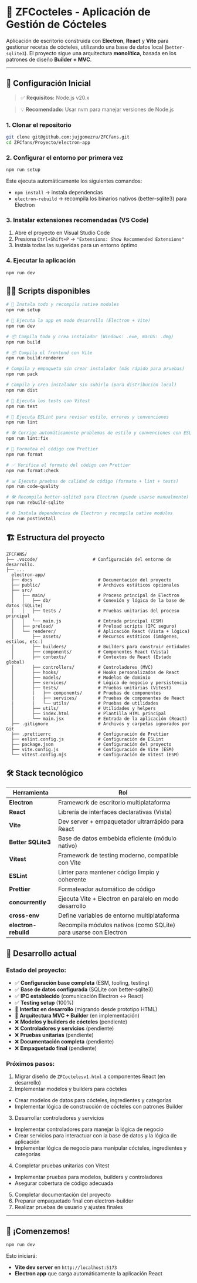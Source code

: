# 🥂 ZFCocteles - Aplicación de Gestión de Cócteles

Aplicación de escritorio construida con **Electron**, **React** y **Vite** para gestionar recetas de cócteles, utilizando una base de datos local (`better-sqlite3`).
El proyecto sigue una arquitectura **monolítica**, basada en los patrones de diseño **Builder + MVC**.

---

## 🚀 Configuración Inicial

> ✅ **Requisitos:** Node.js v20.x

> 💡 **Recomendado:** Usar nvm para manejar versiones de Node.js

### 1. Clonar el repositorio

```bash
git clone git@github.com:jujgomezru/ZFCfans.git
cd ZFCfans/Proyecto/electron-app
```

### 2. Configurar el entorno por primera vez

```bash
npm run setup
```

Este ejecuta automáticamente los siguientes comandos:

- `npm install` → instala dependencias
- `electron-rebuild` → recompila los binarios nativos (better-sqlite3) para Electron

### 3. Instalar extensiones recomendadas (VS Code)

1. Abre el proyecto en Visual Studio Code
2. Presiona `Ctrl+Shift+P` → `"Extensions: Show Recommended Extensions"`
3. Instala todas las sugeridas para un entorno óptimo

### 4. Ejecutar la aplicación

```bash
npm run dev
```

## 🏃‍♂️ Scripts disponibles

```bash
# 🔧 Instala todo y recompila native modules
npm run setup

# 🚀 Ejecuta la app en modo desarrollo (Electron + Vite)
npm run dev

# 📦 Compila todo y crea instalador (Windows: .exe, macOS: .dmg)
npm run build

# 📦 Compila el frontend con Vite
npm run build:renderer

# Compila y empaqueta sin crear instalador (más rápido para pruebas)
npm run pack

# Compila y crea instalador sin subirlo (para distribución local)
npm run dist

# 🧪 Ejecuta los tests con Vitest
npm run test

# 📏 Ejecuta ESLint para revisar estilo, errores y convenciones
npm run lint

# 🛠 Corrige automáticamente problemas de estilo y convenciones con ESLint
npm run lint:fix

# 🎨 Formatea el código con Prettier
npm run format

# ✅ Verifica el formato del código con Prettier
npm run format:check

# 📊 Ejecuta pruebas de calidad de código (formato + lint + tests)
npm run code-quality

# 🛠 Recompila better-sqlite3 para Electron (puede usarse manualmente)
npm run rebuild-sqlite

# ⚙️ Instala dependencias de Electron y recompila native modules
npm run postinstall

```

## 🏗️ Estructura del proyecto

```
ZFCFANS/
├── .vscode/                     # Configuración del entorno de desarrollo.
├── ...
  electron-app/
  ├── docs                         # Documentación del proyecto
  ├── public/                      # Archivos estáticos opcionales
  ├── src/
  │   ├── main/                    # Proceso principal de Electron
  │   │   ├── db/                  # Conexión y lógica de la base de datos (SQLite)
  │   │   ├── tests /              # Pruebas unitarias del proceso principal
  │   │   └── main.js              # Entrada principal (ESM)
  │   ├── preload/                 # Preload scripts (IPC seguro)
  │   └── renderer/                # Aplicación React (Vista + lógica)
  │       ├── assets/              # Recursos estáticos (imágenes, estilos, etc.)
  │       ├── builders/            # Builders para construir entidades
  │       ├── components/          # Componentes React (Vista)
  │       ├── contexts/            # Contextos de React (Estado global)
  │       ├── controllers/         # Controladores (MVC)
  │       ├── hooks/               # Hooks personalizados de React
  │       ├── models/              # Modelos de dominio
  │       ├── services/            # Lógica de negocio y persistencia
  │       ├── tests/               # Pruebas unitarias (Vitest)
  │       |   ├── components/      # Pruebas de componentes
  │       |   ├── services/        # Pruebas de componentes de React
  |       |   └── utils/           # Pruebas de utilidades
  │       ├── utils/               # Utilidades y helpers
  │       ├── index.html           # Plantilla HTML principal
  │       └── main.jsx             # Entrada de la aplicación (React)
  ├── .gitignore                   # Archivos y carpetas ignorados por Git
  ├── .prettierrc                  # Configuración de Prettier
  ├── eslint.config.js             # Configuración de ESLint
  ├── package.json                 # Configuración del proyecto
  ├── vite.config.js               # Configuración de Vite (ESM)
  └── vitest.config.mjs            # Configuración de Vitest (ESM)

```

## 🛠️ Stack tecnológico

| Herramienta          | Rol                                                              |
| -------------------- | ---------------------------------------------------------------- |
| **Electron**         | Framework de escritorio multiplataforma                          |
| **React**            | Librería de interfaces declarativas (Vista)                      |
| **Vite**             | Dev server + empaquetador ultrarrápido para React                |
| **Better SQLite3**   | Base de datos embebida eficiente (módulo nativo)                 |
| **Vitest**           | Framework de testing moderno, compatible con Vite                |
| **ESLint**           | Linter para mantener código limpio y coherente                   |
| **Prettier**         | Formateador automático de código                                 |
| **concurrently**     | Ejecuta Vite + Electron en paralelo en modo desarrollo           |
| **cross-env**        | Define variables de entorno multiplataforma                      |
| **electron-rebuild** | Recompila módulos nativos (como SQLite) para usarse con Electron |

## 🎯 Desarrollo actual

### Estado del proyecto:

- ✅ **Configuración base completa** (ESM, tooling, testing)
- ✅ **Base de datos configurada** (SQLite con better-sqlite3)
- ✅ **IPC establecido** (comunicación Electron ↔ React)
- ✅ **Testing setup** (100%)
- 🔧 **Interfaz en desarrollo** (migrando desde prototipo HTML)
- 🔧 **Arquitectura MVC + Builder** (en implementación)
- ❌ **Modelos y builders de cócteles** (pendiente)
- ❌ **Controladores y servicios** (pendiente)
- ❌ **Pruebas unitarias** (pendiente)
- ❌ **Documentación completa** (pendiente)
- ❌ **Empaquetado final** (pendiente)

### Próximos pasos:

1. Migrar diseño de `ZFCoctelesv1.html` a componentes React (en desarrollo)
2. Implementar modelos y builders para cócteles

- Crear modelos de datos para cócteles, ingredientes y categorías
- Implementar lógica de construcción de cócteles con patrones Builder

3. Desarrollar controladores y servicios

- Implementar controladores para manejar la lógica de negocio
- Crear servicios para interactuar con la base de datos y la lógica de aplicación
- Implementar lógica de negocio para manipular cócteles, ingredientes y categorías

4. Completar pruebas unitarias con Vitest

- Implementar pruebas para modelos, builders y controladores
- Asegurar cobertura de código adecuada

5. Completar documentación del proyecto
6. Preparar empaquetado final con electron-builder
7. Realizar pruebas de usuario y ajustes finales

---

## 🏁 ¡Comenzemos!

```bash
npm run dev
```

Esto iniciará:

- **Vite dev server** en `http://localhost:5173`
- **Electron app** que carga automáticamente la aplicación React
